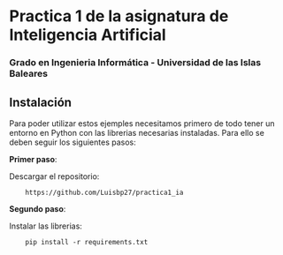 # Practica 1 de la asignatura de Inteligencia Artificial
### Grado en Ingenieria Informática - Universidad de las Islas Baleares

## Instalación

Para poder utilizar estos ejemples necesitamos primero de todo tener un entorno en Python con las librerias necesarias instaladas. Para ello se deben seguir los siguientes pasos:

**Primer paso**:

Descargar el repositorio:

```
    https://github.com/Luisbp27/practica1_ia
```

**Segundo paso**:

Instalar las librerias:

```
    pip install -r requirements.txt
```
